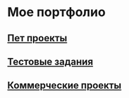 # Мое портфолио
## [Пет проекты](https://github.com/romaRacoon/PetProjects)
## [Тестовые задания](https://github.com/romaRacoon/TestTasks)
## [Коммерческие проекты](https://github.com/romaRacoon/CommercialProjects/blob/main/README.md)
